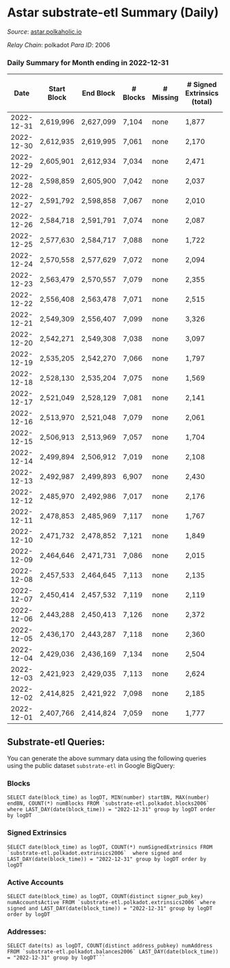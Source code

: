 # Astar substrate-etl Summary (Daily)

_Source_: [astar.polkaholic.io](https://astar.polkaholic.io)

*Relay Chain*: polkadot
*Para ID*: 2006



### Daily Summary for Month ending in 2022-12-31


| Date | Start Block | End Block | # Blocks | # Missing | # Signed Extrinsics (total) | # Active Accounts | # Addresses with Balances | # Events | # Transfers | # XCM Transfers In | # XCM Transfers Out |
| ---- | ----------- | --------- | -------- | --------- | --------------------------- | ----------------- | ------------------------- | -------- | ----------- | ------------------ | ------------------- |
| 2022-12-31 | 2,619,996 | 2,627,099 | 7,104 | none  | 1,877 | 878 | 492,617 | 422,690 | 10,128 ($530,579) | 17 ($7,952.79) | 1 ($155.21) |
| 2022-12-30 | 2,612,935 | 2,619,995 | 7,061 | none  | 2,170 | 977 | 492,425 | 409,501 | 10,796 ($1,078,088) | 23 ($5,757.12) | 3 ($12.13) |
| 2022-12-29 | 2,605,901 | 2,612,934 | 7,034 | none  | 2,471 | 1,187 | 492,156 | 428,513 | 11,978 ($1,215,679) | 32 ($4,877.25) | 10 ($2.72) |
| 2022-12-28 | 2,598,859 | 2,605,900 | 7,042 | none  | 2,037 | 919 | 491,791 | 416,673 | 14,150 ($532,150) | 21 ($3,184.88) | 6 ($35.17) |
| 2022-12-27 | 2,591,792 | 2,598,858 | 7,067 | none  | 2,010 | 904 | 491,509 | 391,279 | 10,016 ($774,350) | 16 ($311.25) | 3 ($6.09) |
| 2022-12-26 | 2,584,718 | 2,591,791 | 7,074 | none  | 2,087 | 955 | 491,264 | 389,711 | 9,854 ($823,584) | 16 ($1,418.20) | 3 ($43.28) |
| 2022-12-25 | 2,577,630 | 2,584,717 | 7,088 | none  | 1,722 | 797 | 491,054 | 372,133 | 9,826 ($531,674) | 13 ($705.90) | 1 ($1.28) |
| 2022-12-24 | 2,570,558 | 2,577,629 | 7,072 | none  | 2,094 | 928 | 490,806 | 481,268 | 10,385 ($524,773) | 10 ($3,209.39) | 2 ($73.61) |
| 2022-12-23 | 2,563,479 | 2,570,557 | 7,079 | none  | 2,355 | 1,007 | 490,505 | 674,198 | 10,852 ($807,271) | 23 ($2,863.29) | 3 ($109.68) |
| 2022-12-22 | 2,556,408 | 2,563,478 | 7,071 | none  | 2,515 | 1,104 | 490,027 | 463,338 | 12,146 ($4,242,217) | 15 ($6,348.74) | 1 ($0.40) |
| 2022-12-21 | 2,549,309 | 2,556,407 | 7,099 | none  | 3,326 | 1,212 | 489,417 | 456,147 | 13,817 ($3,148,997) | 27 ($13,986.93) | 3 ($157.66) |
| 2022-12-20 | 2,542,271 | 2,549,308 | 7,038 | none  | 3,097 | 1,139 | 488,423 | 1,106,805 | 13,130 ($698,731) | 24 ($7,021.10) |   |
| 2022-12-19 | 2,535,205 | 2,542,270 | 7,066 | none  | 1,797 | 868 | 487,413 | 374,018 | 9,652 ($762,499) | 32 ($7,000.57) | 3 ($54.77) |
| 2022-12-18 | 2,528,130 | 2,535,204 | 7,075 | none  | 1,569 | 772 | 487,242 | 374,153 | 9,153 ($547,980) | 14 ($7,059.10) |   |
| 2022-12-17 | 2,521,049 | 2,528,129 | 7,081 | none  | 2,141 | 887 | 487,141 | 420,683 | 11,869 ($1,214,465) | 50 ($26,627.54) | 2 ($1.04) |
| 2022-12-16 | 2,513,970 | 2,521,048 | 7,079 | none  | 2,061 | 922 | 486,927 | 437,127 | 11,571 ($1,273,091) | 43 ($18,336.05) | 5 ($576.33) |
| 2022-12-15 | 2,506,913 | 2,513,969 | 7,057 | none  | 1,704 | 868 | 486,740 | 351,629 | 9,685 ($1,194,464) | 26 ($4,481.51) | 1 ($11.71) |
| 2022-12-14 | 2,499,894 | 2,506,912 | 7,019 | none  | 2,108 | 901 | 486,579 | 376,048 | 10,769 ($1,289,262) | 19 ($7,278.43) | 2 ($12.76) |
| 2022-12-13 | 2,492,987 | 2,499,893 | 6,907 | none  | 2,430 | 1,106 |  | 433,007 | 10,926 ($3,190,155) | 22 ($3,087.43) | 4 ($49.62) |
| 2022-12-12 | 2,485,970 | 2,492,986 | 7,017 | none  | 2,176 | 978 | 485,720 | 415,834 | 9,938 ($1,080,493) | 19 ($688.00) | 3 ($0.16) |
| 2022-12-11 | 2,478,853 | 2,485,969 | 7,117 | none  | 1,767 | 784 | 485,476 | 374,784 | 9,165 ($382,097) | 16 ($8,314.60) | 3 ($90.15) |
| 2022-12-10 | 2,471,732 | 2,478,852 | 7,121 | none  | 1,849 | 777 | 485,337 | 340,045 | 9,295 ($419,957) | 24 ($4,695.83) |   |
| 2022-12-09 | 2,464,646 | 2,471,731 | 7,086 | none  | 2,015 | 856 | 485,125 | 348,761 | 9,669 ($834,411) | 9 ($171.54) | 2 ($0.48) |
| 2022-12-08 | 2,457,533 | 2,464,645 | 7,113 | none  | 2,135 | 911 | 484,982 | 365,275 | 10,227 ($1,678,187) | 19 ($4,002.41) | 3 ($61.13) |
| 2022-12-07 | 2,450,414 | 2,457,532 | 7,119 | none  | 2,119 | 996 | 484,826 | 342,530 | 10,176 ($1,311,007) | 13 ($1,001.52) | 3 ($16.39) |
| 2022-12-06 | 2,443,288 | 2,450,413 | 7,126 | none  | 2,372 | 965 | 484,844 | 353,617 | 11,285 ($1,703,114) | 40 ($28,226.73) | 3 ($88.26) |
| 2022-12-05 | 2,436,170 | 2,443,287 | 7,118 | none  | 2,360 | 973 | 484,683 | 363,547 | 9,978 ($1,528,887) | 16 ($1,283.27) | 3 ($343.06) |
| 2022-12-04 | 2,429,036 | 2,436,169 | 7,134 | none  | 2,504 | 1,070 | 484,579 | 379,517 | 11,928 ($1,556,199) | 23 ($21,654.44) |   |
| 2022-12-03 | 2,421,923 | 2,429,035 | 7,113 | none  | 2,624 | 1,052 | 484,359 | 421,258 | 15,206 ($2,237,122) | 35 ($11,239.17) | 4 ($622.98) |
| 2022-12-02 | 2,414,825 | 2,421,922 | 7,098 | none  | 2,185 | 902 | 484,018 | 468,440 | 13,052 ($1,238,556) | 39 ($13,250.71) | 1 ($0.17) |
| 2022-12-01 | 2,407,766 | 2,414,824 | 7,059 | none  | 1,777 | 831 | 483,776 | 378,551 | 10,354 ($707,089) | 22 ($1,734.18) | 3 ($52.64) |

## Substrate-etl Queries:
You can generate the above summary data using the following queries using the public dataset `substrate-etl` in Google BigQuery:


### Blocks
```
SELECT date(block_time) as logDT, MIN(number) startBN, MAX(number) endBN, COUNT(*) numBlocks FROM `substrate-etl.polkadot.blocks2006`  where LAST_DAY(date(block_time)) = "2022-12-31" group by logDT order by logDT
```


### Signed Extrinsics
```
SELECT date(block_time) as logDT, COUNT(*) numSignedExtrinsics FROM `substrate-etl.polkadot.extrinsics2006`  where signed and LAST_DAY(date(block_time)) = "2022-12-31" group by logDT order by logDT
```


### Active Accounts
```
SELECT date(block_time) as logDT, COUNT(distinct signer_pub_key) numAccountsActive FROM `substrate-etl.polkadot.extrinsics2006` where signed and LAST_DAY(date(block_time)) = "2022-12-31" group by logDT order by logDT
```


### Addresses:
```
SELECT date(ts) as logDT, COUNT(distinct address_pubkey) numAddress FROM `substrate-etl.polkadot.balances2006` LAST_DAY(date(block_time)) = "2022-12-31" group by logDT```

